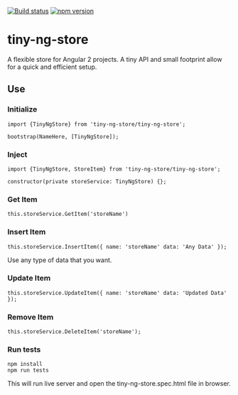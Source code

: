 [![Build status](https://ci.appveyor.com/api/projects/status/6r401wlebcgprnam?svg=true)](https://ci.appveyor.com/project/JScearcy/tiny-ng-store)
[![npm version](https://badge.fury.io/js/tiny-ng-store.svg)](https://badge.fury.io/js/tiny-ng-store)

# tiny-ng-store

A flexible store for Angular 2 projects. 
A tiny API and small footprint allow for a quick and efficient setup.



## Use

### Initialize
    import {TinyNgStore} from 'tiny-ng-store/tiny-ng-store';

    bootstrap(NameHere, [TinyNgStore]);

### Inject
    import {TinyNgStore, StoreItem} from 'tiny-ng-store/tiny-ng-store';

    constructor(private storeService: TinyNgStore) {};

### Get Item
    this.storeService.GetItem('storeName')

### Insert Item 
    this.storeService.InsertItem({ name: 'storeName' data: 'Any Data' });
Use any type of data that you want. 

### Update Item
    this.storeService.UpdateItem({ name: 'storeName' data: 'Updated Data' });

### Remove Item
    this.storeService.DeleteItem('storeName');

### Run tests   
    npm install
    npm run tests
This will run live server and open the tiny-ng-store.spec.html file in browser.
